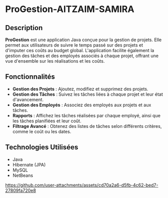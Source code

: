 # ProGestion-AITZAIM-SAMIRA
## Description

**ProGestion** est une application Java conçue pour la gestion de projets. Elle permet aux utilisateurs de suivre le temps passé sur des projets et d'imputer ces coûts au budget global. L'application facilite également la gestion des tâches et des employés associés à chaque projet, offrant une vue d'ensemble sur les réalisations et les coûts.

## Fonctionnalités

- **Gestion des Projets** : Ajoutez, modifiez et supprimez des projets.
- **Gestion des Tâches** : Suivez les tâches liées à chaque projet et leur état d'avancement.
- **Gestion des Employés** : Associez des employés aux projets et aux tâches.
- **Rapports** : Affichez les tâches réalisées par chaque employé, ainsi que les tâches planifiées et leur coût.
- **Filtrage Avancé** : Obtenez des listes de tâches selon différents critères, comme le coût ou les dates.

## Technologies Utilisées

- Java
- Hibernate (JPA)
- MySQL
- NetBeans

  
https://github.com/user-attachments/assets/cd70a2a6-d5fb-4c62-bed7-27809fa720e8



 
